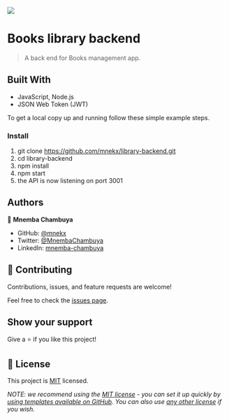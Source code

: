 ![](https://img.shields.io/badge/Microverse-blueviolet)

# Books library backend

> A back end for Books management app.


## Built With

- JavaScript, Node.js
- JSON Web Token (JWT)

To get a local copy up and running follow these simple example steps.

### Install
1. git clone https://github.com/mnekx/library-backend.git
2. cd library-backend
3. npm install
4. npm start
5. the API is now listening on port 3001

## Authors

👤 **Mnemba Chambuya**

- GitHub: [@mnekx](https://github.com/mnekx)
- Twitter: [@MnembaChambuya](https://twitter.com/MnembaChambuya)
- LinkedIn: [mnemba-chambuya](https://linkedin.com/in/mnemba-chambuya)

## 🤝 Contributing

Contributions, issues, and feature requests are welcome!

Feel free to check the [issues page](../../issues/).

## Show your support

Give a ⭐️ if you like this project!

## 📝 License

This project is [MIT](./LICENSE) licensed.

_NOTE: we recommend using the [MIT license](https://choosealicense.com/licenses/mit/) - you can set it up quickly by [using templates available on GitHub](https://docs.github.com/en/communities/setting-up-your-project-for-healthy-contributions/adding-a-license-to-a-repository). You can also use [any other license](https://choosealicense.com/licenses/) if you wish._
